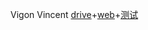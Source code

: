 Vigon Vincent
[drive](https://drive.google.com/drive/folders/1Jd-jg9ShxiYthgi6gRh7eiOvfh3RizkC?usp=drive_link)+[web](http://octaviogame.com/lien2/)+[测试](http://octaviogame.com/parcours/qcm3/)
